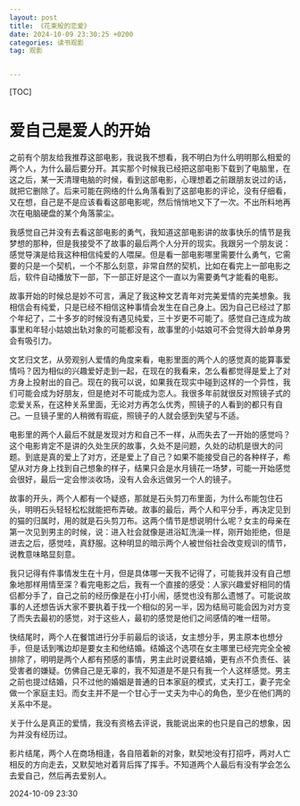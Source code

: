 ```yaml
---
layout: post
title: 《花束般的恋爱》
date: 2024-10-09 23:30:25 +0200
categories: 读书观影
tag: 观影


---
```




[TOC]



# 爱自己是爱人的开始



之前有个朋友给我推荐这部电影，我说我不想看，我不明白为什么明明那么相爱的两个人，为什么最后要分开。其实那个时候我已经把这部电影下载到了电脑里，在这之后，某一天清理电脑的时候，看到这部电影，心理想着之前跟朋友说过的话，就把它删除了。后来可能在网络的什么角落看到了这部电影的评论，没有仔细看，又在想，自己是不是应该看看这部电影呢，然后悄悄地又下了一次。不出所料地再次在电脑硬盘的某个角落蒙尘。

我感觉自己并没有去看这部电影的勇气，我知道这部电影讲的故事快乐的情节是我梦想的那种，但是我接受不了故事的最后两个人分开的现实。我跟另一个朋友说：感觉导演是给我这种相信纯爱的人喂屎。但是看一部电影哪里需要什么勇气，它需要的只是一个契机，一个不那么刻意，非常自然的契机，比如在看完上一部电影之后，软件自动播放下一部，下一部正好是这个一直以为需要勇气才能看的电影。

故事开始的时候总是妙不可言，满足了我这种文艺青年对完美爱情的完美想象。我相信会有纯爱，只是已经不相信这种事情会发生在自己身上。因为自己已经过了那个年纪了，二十多岁的时候没有遇见纯爱，三十岁更不可能了。感觉自己连成为故事里和年轻小姑娘出轨对象的可能都没有，故事里的小姑娘可不会觉得大龄单身男会有吸引力。

文艺归文艺，从旁观别人爱情的角度来看，电影里面的两个人的感觉真的能算事爱情吗？因为相似的兴趣爱好走到一起，在现在的我看来，怎么看都觉得是爱上了对方身上投射出的自己。现在的我可以说，如果我在现实中碰到这样的一个异性，我们可能会成为好朋友，但是绝对不可能成为恋人。我很多年前就很反对照镜子式的恋爱关系，在这种关系里面，无论对方再怎么优秀，照镜子的人看到的都只有自己。一旦镜子里的人稍微有瑕疵，照镜子的人就会感到失望与不适。

电影里的两个人最后不就是发现对方和自己不一样，从而失去了一开始的感觉吗？这个电影肯定不是讲的久处生厌的故事，久处不是问题，久处的动机是很大的问题。到底是真的爱上了对方，还是爱上了自己？如果不能接受自己的各种样子，希望从对方身上找到自己想象的样子，结果只会是水月镜花一场梦，可能一开始感觉会很好，最后一定会惨淡收场，没有人会永远做另一个人的镜子。

故事的开头，两个人都有一个疑惑，那就是石头剪刀布里面，为什么布能包住石头，明明石头轻轻松松就能把布弄破。故事的最后，两个人和平分手，再决定见到的猫的归属时，用的就是石头剪刀布。这两个情节是想说明什么呢？女主的母亲在第一次见到男主的时候，说：进入社会就像是进浴缸洗澡一样，刚开始拒绝，但是进去之后，感觉哇，真舒服。这种明显的暗示两个人被世俗社会改变规训的情节，说教意味略显刻意。

我只记得有件事情发生在十月，但是具体哪一天我不记得了，可能我并没有自己想象地那样用情至深？看完电影之后，我有一个直接的感受：人家兴趣爱好相同的情侣都分手了，自己之前的经历像是在小打小闹，感觉也没有那么遗憾了。可能说故事的人还想告诉大家不要执着于找一个相似的另一半，因为结局可能会因为对方变了而失去最初的感觉，对于这些人，最初的感觉是他们之间感情的唯一纽带。

快结尾时，两个人在餐馆进行分手前最后的谈话，女主想分手，男主原本也想分手，但是话到嘴边却是要女主和他结婚。结婚这个选项在女主哪里已经完完全全被排除了，明明是两个人都有预感的事情，男主此时说要结婚，更有点不负责任、装受害者的嫌疑。仿佛自己是无辜的，我不知道是不是只有我一个人这样感觉。男主之前也提过结婚，只不过他的婚姻是普通的日本家庭的模式，丈夫打工，妻子完全做一个家庭主妇。而女主并不是一个甘心于一丈夫为中心的角色，至少在他们两的关系中不是。

关于什么是真正的爱情，我没有资格去评说，我能说出来的也只是自己的想象，因为并没有经历过。

影片结尾，两个人在商场相逢，各自陪着新的对象，默契地没有打招呼，两对人亡相反的方向走去，又默契地对着背后挥了挥手。不知道两个人最后有没有学会怎么去爱自己，然后再去爱别人。

2024-10-09 23:30